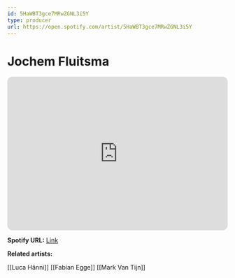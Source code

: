 ```yaml
---
id: 5HaWBT3gce7MRwZGNL3i5Y
type: producer
url: https://open.spotify.com/artist/5HaWBT3gce7MRwZGNL3i5Y
---
```

# Jochem Fluitsma

<iframe style="border-radius:12px" src="https://open.spotify.com/embed/artist/5HaWBT3gce7MRwZGNL3i5Y" width="100%" height="352" frameBorder="0" allowfullscreen="" allow="autoplay; clipboard-write; encrypted-media; fullscreen; picture-in-picture" loading="lazy"></iframe>

**Spotify URL:** [Link](https://open.spotify.com/artist/5HaWBT3gce7MRwZGNL3i5Y)

**Related artists:**

[[Luca Hänni]]
[[Fabian Egge]]
[[Mark Van Tijn]]
